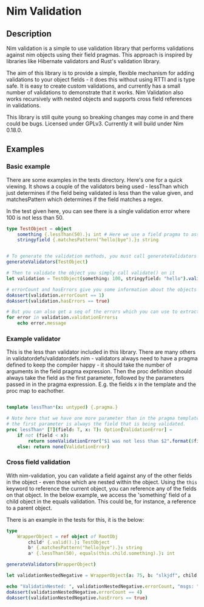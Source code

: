 # Nim Validation

## Description
Nim validation is a simple to use validation library that performs validations against nim objects using their field pragmas. This approach is inspired by libraries like Hibernate validators and Rust's validation library.

The aim of this library is to provide a simple, flexible mechanism for adding validations to your object fields - it does this without using RTTI and is type safe. It is easy to create custom validations, and currently has a small number of validations to demonstrate that it works. Nim Validation also works recursively with nested objects and supports cross field references in validations.

This library is still quite young so breaking changes may come in and there could be bugs. Licensed under GPLv3. Currently it will build under Nim 0.18.0.

## Examples

### Basic example
There are some examples in the tests directory. Here's one for a quick viewing. It shows a couple of the validators being used - lessThan which just determines if the field being validated is less than the value given, and matchesPattern which determines if the field matches a regex. 

In the test given here, you can see there is a single validation error where 100 is not less than 50.

```nim
type TestObject = object
    something {.lessThan(50).}: int # Here we use a field pragma to assert that this field should be less than 50
    stringyfield {.matchesPattern("hello|bye").}: string


# To generate the validation methods, you must call generateValidators on your type:
generateValidators(TestObject) 

# Then to validate the object you simply call validate() on it
let validation = TestObject(something: 100, stringyfield: "hello").validate()

# errorCount and hasErrors give you some information about the objects
doAssert(validation.errorCount == 1)
doAssert(validation.hasErrors == true)

# But you can also get a seq of the errors which you can use to extract messages to do with the errors
for error in validation.validationErrors:
    echo error.message

```

### Example validator

This is the less than validator included in this library. There are many others in validatordefs/validatordefs.nim - validators always need to have a pragma defined to keep the compiler happy - it should take the number of arguments in the field pragma expression. Then the proc definition should always take the field as the first parameter, followed by the parameters passed in in the pragma expression. E.g. the fields x in the template and the proc map to eachother.

```nim

template lessThan*(x: untyped) {.pragma.}

# Note here that we have one more parameter than in the pragma template.
# the first parameter is always the field that is being validated.
proc lessThan* [T](field: T, x: T): Option[ValidationError] = 
    if not (field < x):
        return someValidationError("$1 was not less than $2".format($field, $x))
    else: return none(ValidationError)

```

### Cross field validation

With nim-validation, you can validate a field against any of the other fields in the object - even those which are nested within the object. 
Using the `this` keyword to reference the current object, you can reference any of the fields on that object. In the below example, we access the 'something' field of a child object in the equals validation. This could be, for instance, a reference to a parent object.

There is an example in the tests for this, it is the below:

```nim
type
    WrapperObject = ref object of RootObj
        child* {.valid().}: TestObject
        b* {.matchesPattern("hello|bye").}: string
        a* {.lessThan(50), equals(this.child.something).}: int 

generateValidators(WrapperObject)

let validationNestedNegative = WrapperObject(a: 75, b: "slkjdf", child: TestObject(something: 70, stringyfield: "bye", shouldMatch: "hu")).validate()

echo "ValidatinNested: ", validationNestedNegative.errorCount, "msgs: ", validationNestedNegative
doAssert(validationNestedNegative.errorCount == 4)
doAssert(validationNestedNegative.hasErrors == true)

```

